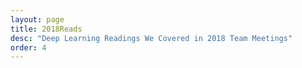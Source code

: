 ```yaml
---
layout: page
title: 2018Reads
desc: "Deep Learning Readings We Covered in 2018 Team Meetings"
order: 4
---
```


